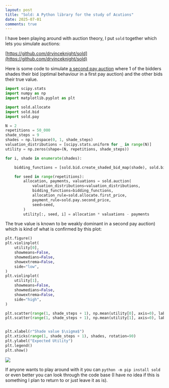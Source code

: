 ```yaml
---
layout: post
title: "Sold: A Python library for the study of Acutions"
date: 2025-07-01
comments: true
---
```


I have been playing around with auction theory, I put `sold` together which lets you simulate auctions:

[https://github.com/drvinceknight/sold](https://github.com/drvinceknight/sold)

Here is some code to simulate [a second pay auction](https://en.wikipedia.org/wiki/Vickrey_auction) where
1 of the bidders shades their bid (optimal behaviour in a first pay auction) and the other bids their true value.

```python
import scipy.stats
import numpy as np
import matplotlib.pyplot as plt

import sold.allocate
import sold.bid
import sold.pay

N = 2
repetitions = 50_000
shade_steps = 9
shades = np.linspace(0, 1, shade_steps)
valuation_distributions = [scipy.stats.uniform for _ in range(N)]
utility = np.zeros(shape=(N, repetitions, shade_steps))

for i, shade in enumerate(shades):

    bidding_functions = [sold.bid.create_shaded_bid_map(shade), sold.bid.true_value]

    for seed in range(repetitions):
        allocation, payments, valuations = sold.auction(
            valuation_distributions=valuation_distributions,
            bidding_functions=bidding_functions,
            allocation_rule=sold.allocate.first_price,
            payment_rule=sold.pay.second_price,
            seed=seed,
        )
        utility[:, seed, i] = allocation * valuations - payments

```

The true value is known to be weakly dominant in a second pay auction) which is kind of what is confirmed by this plot:

```python
plt.figure()
plt.violinplot(
    utility[0],
    showmeans=False,
    showmedians=False,
    showextrema=False,
    side="low",
)
plt.violinplot(
    utility[1],
    showmeans=False,
    showmedians=False,
    showextrema=False,
    side="high",
)

plt.scatter(range(1, shade_steps + 1), np.mean(utility[0], axis=0), label=r"Mean utility: bid$=\sigma v$")
plt.scatter(range(1, shade_steps + 1), np.mean(utility[1], axis=0), label=r"Mean utility: bid$=v$")


plt.xlabel(r"Shade value $\sigma$")
plt.xticks(range(1, shade_steps + 1), shades, rotation=90)
plt.ylabel("Expected Utility")
plt.legend()
plt.show()
```

![]({{site.baseurl}}/assets/static/2025-07-01/main.png)

If anyone wants to play around with it you can `python -m pip install sold` or even better you can look through the code base
(I have no idea if this is something I plan to return to or just leave it as is).
